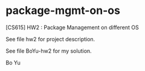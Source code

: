 package-mgmt-on-os
==================

[CS615] HW2 : Package Management on different OS

See file hw2 for project description.

See file BoYu-hw2 for my solution.


Bo Yu 
